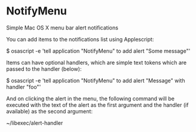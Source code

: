 NotifyMenu
==========

Simple Mac OS X menu bar alert notifications

You can add items to the notifications list using Applescript:

$ osascript -e 'tell application "NotifyMenu" to add alert "Some message"'

Items can have optional handlers, which are simple text tokens which are passed
to the handler (below):

$ osascript -e 'tell application "NotifyMenu" to add alert "Message" with handler "foo"'

And on clicking the alert in the menu, the following command will be
executed with the text of the alert as the first argument and the handler (if
available) as the second argument:

~/libexec/alert-handler
